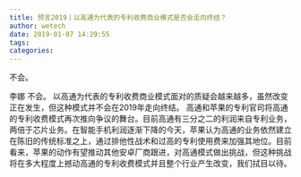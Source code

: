 ```yaml
---
title: 预言2019丨以高通为代表的专利收费商业模式是否会走向终结？
author: wetech
date: 2019-01-07 14:29:55
tags: 
categories: 
---
```

不会。
<!-- more -->
李娜
不会。
以高通为代表的专利收费商业模式面对的质疑会越来越多，虽然改变正在发生，但这种模式并不会在2019年走向终结。
高通和苹果的专利官司将高通的专利收费模式再次推向争议的舞台。目前高通有三分之二的利润来自专利业务，两倍于芯片业务。在智能手机利润逐渐下降的今天，苹果认为高通的业务依然建立在陈旧的传统标准之上，通过排他性战术和过高的专利使用费来加强其地位。目前看来，苹果的动作有望推动其他安卓厂商跟进，对高通模式做出挑战，但这种挑战将在多大程度上撼动高通的专利收费模式并且整个行业产生改变，我们拭目以待。
 
 
